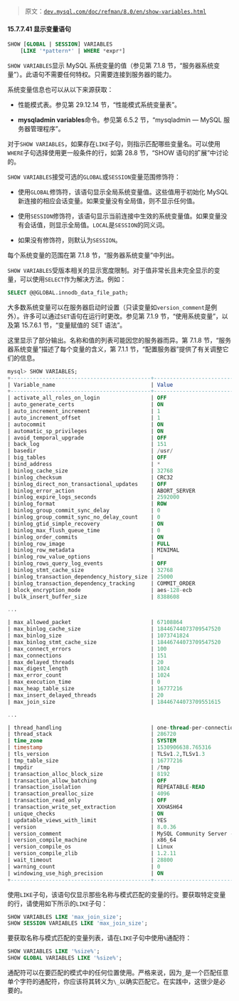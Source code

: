 > 原文：[`dev.mysql.com/doc/refman/8.0/en/show-variables.html`](https://dev.mysql.com/doc/refman/8.0/en/show-variables.html)

#### 15.7.7.41 显示变量语句

```sql
SHOW [GLOBAL | SESSION] VARIABLES
    [LIKE '*pattern*' | WHERE *expr*]
```

`SHOW VARIABLES`显示 MySQL 系统变量的值（参见第 7.1.8 节，“服务器系统变量”）。此语句不需要任何特权。只需要连接到服务器的能力。

系统变量信息也可以从以下来源获取：

+   性能模式表。参见第 29.12.14 节，“性能模式系统变量表”。

+   **mysqladmin variables**命令。参见第 6.5.2 节，“mysqladmin — MySQL 服务器管理程序”。

对于`SHOW VARIABLES`，如果存在`LIKE`子句，则指示匹配哪些变量名。可以使用`WHERE`子句选择使用更一般条件的行，如第 28.8 节，“SHOW 语句的扩展”中讨论的。

`SHOW VARIABLES`接受可选的`GLOBAL`或`SESSION`变量范围修饰符：

+   使用`GLOBAL`修饰符，该语句显示全局系统变量值。这些值用于初始化 MySQL 新连接的相应会话变量。如果变量没有全局值，则不显示任何值。

+   使用`SESSION`修饰符，该语句显示当前连接中生效的系统变量值。如果变量没有会话值，则显示全局值。`LOCAL`是`SESSION`的同义词。

+   如果没有修饰符，则默认为`SESSION`。

每个系统变量的范围在第 7.1.8 节，“服务器系统变量”中列出。

`SHOW VARIABLES`受版本相关的显示宽度限制。对于值非常长且未完全显示的变量，可以使用`SELECT`作为解决方法。例如：

```sql
SELECT @@GLOBAL.innodb_data_file_path;
```

大多数系统变量可以在服务器启动时设置（只读变量如`version_comment`是例外）。许多可以通过`SET`语句在运行时更改。参见第 7.1.9 节，“使用系统变量”，以及第 15.7.6.1 节，“变量赋值的 SET 语法”。

这里显示了部分输出。名称和值的列表可能因您的服务器而异。第 7.1.8 节，“服务器系统变量”描述了每个变量的含义，第 7.1.1 节，“配置服务器”提供了有关调整它们的信息。

```sql
mysql> SHOW VARIABLES;
+--------------------------------------------+------------------------------+
| Variable_name                              | Value                        |
+--------------------------------------------+------------------------------+
| activate_all_roles_on_login                | OFF                          |
| auto_generate_certs                        | ON                           |
| auto_increment_increment                   | 1                            |
| auto_increment_offset                      | 1                            |
| autocommit                                 | ON                           |
| automatic_sp_privileges                    | ON                           |
| avoid_temporal_upgrade                     | OFF                          |
| back_log                                   | 151                          |
| basedir                                    | /usr/                        |
| big_tables                                 | OFF                          |
| bind_address                               | *                            |
| binlog_cache_size                          | 32768                        |
| binlog_checksum                            | CRC32                        |
| binlog_direct_non_transactional_updates    | OFF                          |
| binlog_error_action                        | ABORT_SERVER                 |
| binlog_expire_logs_seconds                 | 2592000                      |
| binlog_format                              | ROW                          |
| binlog_group_commit_sync_delay             | 0                            |
| binlog_group_commit_sync_no_delay_count    | 0                            |
| binlog_gtid_simple_recovery                | ON                           |
| binlog_max_flush_queue_time                | 0                            |
| binlog_order_commits                       | ON                           |
| binlog_row_image                           | FULL                         |
| binlog_row_metadata                        | MINIMAL                      |
| binlog_row_value_options                   |                              |
| binlog_rows_query_log_events               | OFF                          |
| binlog_stmt_cache_size                     | 32768                        |
| binlog_transaction_dependency_history_size | 25000                        |
| binlog_transaction_dependency_tracking     | COMMIT_ORDER                 |
| block_encryption_mode                      | aes-128-ecb                  |
| bulk_insert_buffer_size                    | 8388608                      |

...

| max_allowed_packet                         | 67108864                     |
| max_binlog_cache_size                      | 18446744073709547520         |
| max_binlog_size                            | 1073741824                   |
| max_binlog_stmt_cache_size                 | 18446744073709547520         |
| max_connect_errors                         | 100                          |
| max_connections                            | 151                          |
| max_delayed_threads                        | 20                           |
| max_digest_length                          | 1024                         |
| max_error_count                            | 1024                         |
| max_execution_time                         | 0                            |
| max_heap_table_size                        | 16777216                     |
| max_insert_delayed_threads                 | 20                           |
| max_join_size                              | 18446744073709551615         |

...

| thread_handling                            | one-thread-per-connection    |
| thread_stack                               | 286720                       |
| time_zone                                  | SYSTEM                       |
| timestamp                                  | 1530906638.765316            |
| tls_version                                | TLSv1.2,TLSv1.3              |
| tmp_table_size                             | 16777216                     |
| tmpdir                                     | /tmp                         |
| transaction_alloc_block_size               | 8192                         |
| transaction_allow_batching                 | OFF                          |
| transaction_isolation                      | REPEATABLE-READ              |
| transaction_prealloc_size                  | 4096                         |
| transaction_read_only                      | OFF                          |
| transaction_write_set_extraction           | XXHASH64                     |
| unique_checks                              | ON                           |
| updatable_views_with_limit                 | YES                          |
| version                                    | 8.0.36                       |
| version_comment                            | MySQL Community Server - GPL |
| version_compile_machine                    | x86_64                       |
| version_compile_os                         | Linux                        |
| version_compile_zlib                       | 1.2.11                       |
| wait_timeout                               | 28800                        |
| warning_count                              | 0                            |
| windowing_use_high_precision               | ON                           |
+--------------------------------------------+------------------------------+
```

使用`LIKE`子句，该语句仅显示那些名称与模式匹配的变量的行。要获取特定变量的行，请使用如下所示的`LIKE`子句：

```sql
SHOW VARIABLES LIKE 'max_join_size';
SHOW SESSION VARIABLES LIKE 'max_join_size';
```

要获取名称与模式匹配的变量列表，请在`LIKE`子句中使用`%`通配符：

```sql
SHOW VARIABLES LIKE '%size%';
SHOW GLOBAL VARIABLES LIKE '%size%';
```

通配符可以在要匹配的模式中的任何位置使用。严格来说，因为`_`是一个匹配任意单个字符的通配符，你应该将其转义为`\_`以确实匹配它。在实践中，这很少是必要的。
